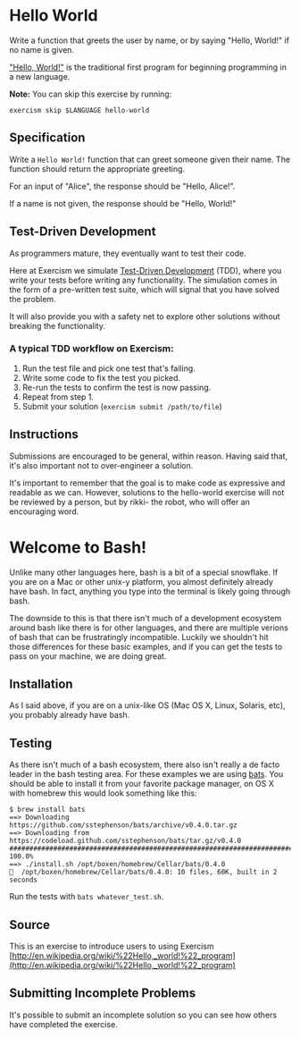 # Hello World

Write a function that greets the user by name, or by saying "Hello, World!" if no name is given.

["Hello, World!"](http://en.wikipedia.org/wiki/%22Hello,_world!%22_program) is
the traditional first program for beginning programming in a new language.

**Note:** You can skip this exercise by running:

    exercism skip $LANGUAGE hello-world

## Specification

Write a `Hello World!` function that can greet someone given their name.  The
function should return the appropriate greeting.

For an input of "Alice", the response should be "Hello, Alice!".

If a name is not given, the response should be "Hello, World!"

## Test-Driven Development

As programmers mature, they eventually want to test their code.

Here at Exercism we simulate [Test-Driven
Development](http://en.wikipedia.org/wiki/Test-driven_development) (TDD), where
you write your tests before writing any functionality. The simulation comes in
the form of a pre-written test suite, which will signal that you have solved
the problem.

It will also provide you with a safety net to explore other solutions without
breaking the functionality.

### A typical TDD workflow on Exercism:

1. Run the test file and pick one test that's failing.
2. Write some code to fix the test you picked.
3. Re-run the tests to confirm the test is now passing.
4. Repeat from step 1.
5. Submit your solution (`exercism submit /path/to/file`)

## Instructions

Submissions are encouraged to be general, within reason. Having said that, it's
also important not to over-engineer a solution.

It's important to remember that the goal is to make code as expressive and
readable as we can. However, solutions to the hello-world exercise will not be
reviewed by a person, but by rikki- the robot, who will offer an encouraging
word.

# Welcome to Bash!

Unlike many other languages here, bash is a bit of a special snowflake.
If you are on a Mac or other unix-y platform, you almost definitely
already have bash. In fact, anything you type into the terminal is
likely going through bash.

The downside to this is that there isn't much of a development
ecosystem around bash like there is for other languages, and there are
multiple verions of bash that can be frustratingly incompatible. Luckily
we shouldn't hit those differences for these basic examples, and if you
can get the tests to pass on your machine, we are doing great.

## Installation

As I said above, if you are on a unix-like OS (Mac OS X, Linux, Solaris,
etc), you probably already have bash.

## Testing

As there isn't much of a bash ecosystem, there also isn't really a de
facto leader in the bash testing area. For these examples we are using
[bats](https://github.com/sstephenson/bats). You should be able to
install it from your favorite package manager, on OS X with homebrew
this would look something like this:

```
$ brew install bats
==> Downloading
https://github.com/sstephenson/bats/archive/v0.4.0.tar.gz
==> Downloading from
https://codeload.github.com/sstephenson/bats/tar.gz/v0.4.0
########################################################################
100.0%
==> ./install.sh /opt/boxen/homebrew/Cellar/bats/0.4.0
🍺  /opt/boxen/homebrew/Cellar/bats/0.4.0: 10 files, 60K, built in 2
seconds
```

Run the tests with `bats whatever_test.sh`.

## Source

This is an exercise to introduce users to using Exercism [http://en.wikipedia.org/wiki/%22Hello,_world!%22_program](http://en.wikipedia.org/wiki/%22Hello,_world!%22_program)

## Submitting Incomplete Problems
It's possible to submit an incomplete solution so you can see how others have completed the exercise.

